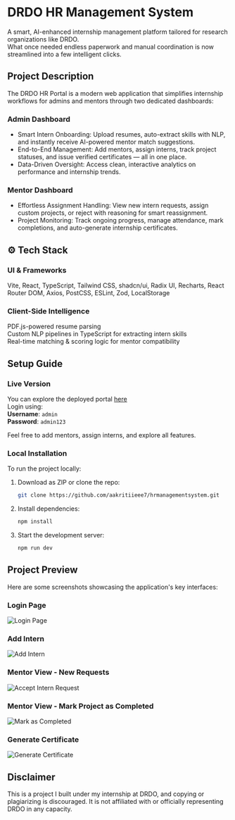 # DRDO HR Management System

A smart, AI-enhanced internship management platform tailored for research organizations like DRDO.  
What once needed endless paperwork and manual coordination is now streamlined into a few intelligent clicks.

## Project Description

The DRDO HR Portal is a modern web application that simplifies internship workflows for admins and mentors through two dedicated dashboards:

### Admin Dashboard
- Smart Intern Onboarding: Upload resumes, auto-extract skills with NLP, and instantly receive AI-powered mentor match suggestions.
- End-to-End Management: Add mentors, assign interns, track project statuses, and issue verified certificates — all in one place.
- Data-Driven Oversight: Access clean, interactive analytics on performance and internship trends.

### Mentor Dashboard
- Effortless Assignment Handling: View new intern requests, assign custom projects, or reject with reasoning for smart reassignment.
- Project Monitoring: Track ongoing progress, manage attendance, mark completions, and auto-generate internship certificates.

## ⚙️ Tech Stack

### UI & Frameworks  
Vite, React, TypeScript, Tailwind CSS, shadcn/ui, Radix UI, Recharts, React Router DOM, Axios, PostCSS, ESLint, Zod, LocalStorage

### Client-Side Intelligence  
PDF.js-powered resume parsing  
Custom NLP pipelines in TypeScript for extracting intern skills  
Real-time matching & scoring logic for mentor compatibility

## Setup Guide

### Live Version  
You can explore the deployed portal [here](https://your-vercel-link.com)  
Login using:  
**Username**: `admin`  
**Password**: `admin123`  

Feel free to add mentors, assign interns, and explore all features.

### Local Installation  
To run the project locally:

1. Download as ZIP or clone the repo:  
   ```bash
   git clone https://github.com/aakritiieee7/hrmanagementsystem.git
   ```

2. Install dependencies:  
   ```bash
   npm install
   ```

3. Start the development server:  
   ```bash
   npm run dev
   ```

## Project Preview

Here are some screenshots showcasing the application's key interfaces:

### Login Page
![Login Page](hrmanagementsystem/assets/login.png)

### Add Intern
![Add Intern](hrmanagementsystem/assets/addintern.png)

### Mentor View - New Requests
![Accept Intern Request](hrmanagementsystem/assets/acceptintern.png)

### Mentor View - Mark Project as Completed
![Mark as Completed](hrmanagementsystem/assets/markascompleted.png)

### Generate Certificate
![Generate Certificate](hrmanagementsystem/assets/generatecertificate.png)
## Disclaimer

This is a project I built under my internship at DRDO, and copying or plagiarizing is discouraged. It is not affiliated with or officially representing DRDO in any capacity.
